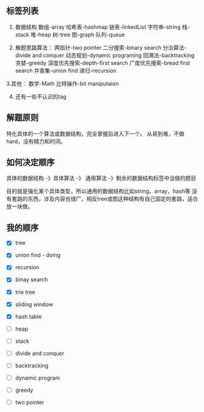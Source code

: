 ## 标签列表
1. 数据结构
    数组-array 
    哈希表-hashmap 
    链表-linkedList 
    字符串-string
    栈-stack
    堆-heap
    树-tree
    图-graph
    队列-queue

2. 解题思路算法：
    两指针-two pointer
    二分搜索-binary search
    分治算法-divide and conquer
    动态规划-dynamic programing
    回溯法-backtracking
    贪婪-greedy
    深度优先搜索-depth-first search
    广度优先搜索-bread first search
    并查集-union find
    递归-recursion

3.其他：
    数学-Math 
    比特操作-bit maniputaion


4. 还有一些不认识的tag

## 解题原则

特化具体的一个算法或数据结构，完全掌握后进入下一个。
从易到难，不做hard，没有精力和时间。

## 如何决定顺序

具体的数据结构 -》具体算法 -》 通用算法 -》剩余的数据结构标签中没做的题目

目的就是强化某个具体类型，所以通用的数据结构比如string，array，hash等
没有套路的东西，涉及内容也很广。相反tree或图这种结构有自己固定的套路，适合放一块做。


## 我的顺序

- [x] tree
- [x] union find - doing
- [x] recursion
- [x] binay search
- [x] trie tree
- [x] sliding window
- [x] hash table
- [ ] heap
- [ ] stack
- [ ] divide and conquer
- [ ] backtracking
- [ ] dynamic program
- [ ] greedy
- [ ] two pointer


